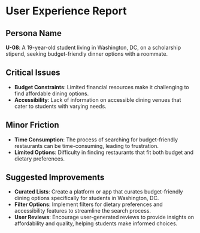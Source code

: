 # User Experience Report

## Persona Name
**U-08**: A 19-year-old student living in Washington, DC, on a scholarship stipend, seeking budget-friendly dinner options with a roommate.

## Critical Issues
- **Budget Constraints**: Limited financial resources make it challenging to find affordable dining options.
- **Accessibility**: Lack of information on accessible dining venues that cater to students with varying needs.

## Minor Friction
- **Time Consumption**: The process of searching for budget-friendly restaurants can be time-consuming, leading to frustration.
- **Limited Options**: Difficulty in finding restaurants that fit both budget and dietary preferences.

## Suggested Improvements
- **Curated Lists**: Create a platform or app that curates budget-friendly dining options specifically for students in Washington, DC.
- **Filter Options**: Implement filters for dietary preferences and accessibility features to streamline the search process.
- **User Reviews**: Encourage user-generated reviews to provide insights on affordability and quality, helping students make informed choices.
